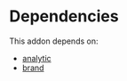 # Dependencies

This addon depends on:

- [analytic](https://github.com/bringout/oca-ocb-core/tree/680f309d65868a57afe7e3be0f9905cc2a7043fb/odoo-bringout-oca-ocb-analytic)
- [brand](https://github.com/bringout/oca-technical)
